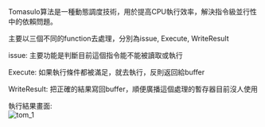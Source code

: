 Tomasulo算法是一種動態調度技術，用於提高CPU執行效率，解決指令級並行性中的依賴問題。

主要以三個不同的function去處理，分別為issue, Execute, WriteResult

issue: 主要功能是判斷目前這個指令能不能被讀取或執行

Execute: 如果執行條件都被滿足，就去執行，反則返回給buffer

WriteResult: 把正確的結果寫回buffer，順便廣播這個處理的暫存器目前沒人使用

執行結果畫面:  
![tom_1](https://github.com/ChingShan1/Tomasulo-algorithm/assets/34879924/69a61557-9e46-4023-9dfc-0427dd3fab3a)  
